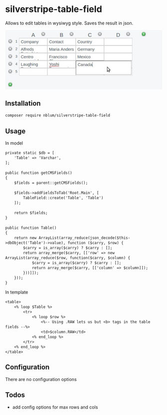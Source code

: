 # silverstripe-table-field

Allows to edit tables in wysiwyg style. Saves the result in json.

![screenshot](assets/screen1.jpg)


## Installation

```sh
composer require nblum/silverstripe-table-field
```

## Usage

In model

    private static $db = [
        'Table' => 'Varchar',
    ];

    public function getCMSFields()
    {
        $fields = parent::getCMSFields();

        $fields->addFieldsToTab('Root.Main', [
            TableField::create('Table', 'Table')
        ]);

        return $fields;
    }

    public function Table()
    {
        return new ArrayList(array_reduce(json_decode($this->dbObject('Table')->value), function ($carry, $row) {
            $carry = is_array($carry) ? $carry : [];
            return array_merge($carry, [['row' => new ArrayList(array_reduce($row, function($carry, $column) {
                $carry = is_array($carry) ? $carry : [];
                return array_merge($carry, [['column' => $column]]);
            }))]]);
        }));
    }

In template

    <table>
        <% loop $Table %>
            <tr>
                <% loop $row %>
                    <%-- Using .RAW lets us but <b> tags in the table fields --%>
                    <td>$column.RAW</td>
                <% end_loop %>
            </tr>
        <% end_loop %>
    </table>

## Configuration
There are no configuration options


## Todos

- add config options for max rows and cols